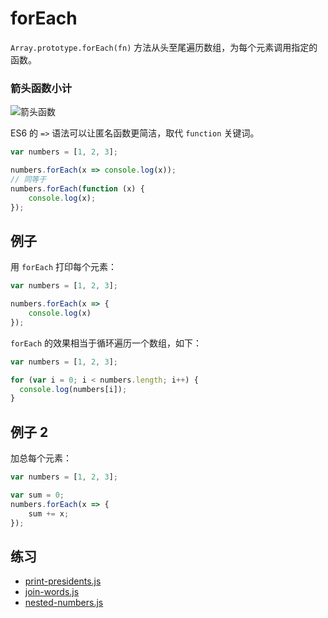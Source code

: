 # forEach

`Array.prototype.forEach(fn)` 方法从头至尾遍历数组，为每个元素调用指定的函数。

### 箭头函数小计

![箭头函数](http://es6.ruanyifeng.com/#docs/function#箭头函数)

ES6 的 `=>` 语法可以让匿名函数更简洁，取代 `function` 关键词。

```js
var numbers = [1, 2, 3];

numbers.forEach(x => console.log(x));
// 同等于
numbers.forEach(function (x) {
	console.log(x);
});
```

## 例子

用 `forEach` 打印每个元素：

```js
var numbers = [1, 2, 3];

numbers.forEach(x => {
	console.log(x)
});
```

`forEach` 的效果相当于循环遍历一个数组，如下：

```js
var numbers = [1, 2, 3];

for (var i = 0; i < numbers.length; i++) {
  console.log(numbers[i]);
}
```

## 例子 2

加总每个元素：

```js
var numbers = [1, 2, 3];

var sum = 0;
numbers.forEach(x => {
	sum += x;
});
```

## 练习

+ [print-presidents.js](print-presidents.js)
+ [join-words.js](join-words.js)
+ [nested-numbers.js](nested-numbers.js)


